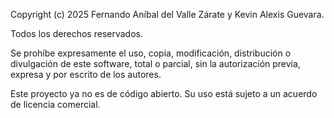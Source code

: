 Copyright (c) 2025 Fernando Aníbal del Valle Zárate y Kevin Alexis Guevara.

Todos los derechos reservados.

Se prohíbe expresamente el uso, copia, modificación, distribución o divulgación de este software, total o parcial, sin la autorización previa, expresa y por escrito de los autores.

Este proyecto ya no es de código abierto. Su uso está sujeto a un acuerdo de licencia comercial.
